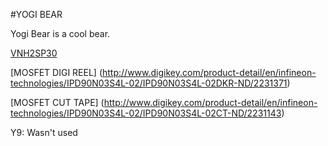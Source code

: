 #YOGI BEAR

Yogi Bear is a cool bear.

[VNH2SP30](https://www.aliexpress.com/item/Free-shipping-VNH2SP30-in-stock/32235666194.html?spm=2114.01010208.3.154.pCpm6w&ws_ab_test=searchweb0_0,searchweb201602_4_10056_10065_10055_10068_10067_10054_10069_10059_418_10073_10017_10070_10060_10061_10052_10062_10053_10050_10051,searchweb201603_3&btsid=7e6b3cdb-1352-4e9c-9080-e427ead57444)

[MOSFET DIGI REEL] (http://www.digikey.com/product-detail/en/infineon-technologies/IPD90N03S4L-02/IPD90N03S4L-02DKR-ND/2231371)

[MOSFET CUT TAPE] (http://www.digikey.com/product-detail/en/infineon-technologies/IPD90N03S4L-02/IPD90N03S4L-02CT-ND/2231143)

Y9: Wasn't used
